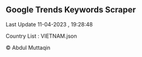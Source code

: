 

## Google Trends Keywords Scraper 
 
Last Update 11-04-2023 , 19:28:48

Country List :
VIETNAM.json



© Abdul Muttaqin 
